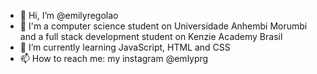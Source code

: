 - 👋 Hi, I’m @emilyregolao
- 👀 I'm a computer science student on Universidade Anhembi Morumbi and a full stack development student on Kenzie Academy Brasil
- 🌱 I’m currently learning JavaScript, HTML and CSS
- 📫 How to reach me: my instagram @emlyprg

